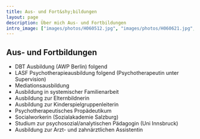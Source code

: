 ```yaml
---
title: Aus- und Fort&shy;bildungen
layout: page
description: Über mich Aus- und Fortbildungen
intro_image: ["images/photos/H060512.jpg", "images/photos/H060621.jpg", "images/photos/H060511.jpg"]
---
```


## Aus- und Fortbildungen
* DBT Ausbildung (AWP Berlin) folgend
* LASF Psychotherapieausbildung folgend (Psychotherapeutin unter Supervision)
* Mediationsausbildung
* Ausbildung in systemischer Familienarbeit
* Ausbildung zur Elternbildnerin
* Ausbildung zur Kinderspielgruppenleiterin
* Psychotherapeutisches Propädeutikum
* Socialworkerin (Sozialakademie Salzburg)
* Studium zur  psychosozial/analytischen Pädagogin (Uni Innsbruck)
* Ausbildung zur Arzt- und zahnärztlichen Assistentin